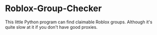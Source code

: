# Roblox-Group-Checker
This little Python program can find claimable Roblox groups. Although it's quite slow at it if you don't have good proxies.
